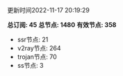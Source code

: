 更新时间2022-11-17 20:19:29

**总订阅: 45**
**总节点: 1480**
**有效节点: 358**
- ssr节点: 21
- v2ray节点: 264
- trojan节点: 70
- ss节点: 3
